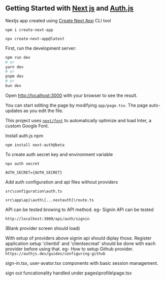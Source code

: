 
## Getting Started with [Next js](https://nextjs.org/) and [Auth.js](https://authjs.dev/)

Nextjs app created using [Create Next App](https://www.npmjs.com/package/create-next-app) CLI tool


`npm i create-next-app`

`npx create-next-app@latest`


First, run the development server:

```bash
npm run dev
# or
yarn dev
# or
pnpm dev
# or
bun dev
```

Open [http://localhost:3000](http://localhost:3000) with your browser to see the result.

You can start editing the page by modifying `app/page.tsx`. The page auto-updates as you edit the file.

This project uses [`next/font`](https://nextjs.org/docs/basic-features/font-optimization) to automatically optimize and load Inter, a custom Google Font.

Install auth.js npm

`npm install next-auth@beta`

To create auth secret key and environment variable

`npx auth secret`

`AUTH_SECRET={AUTH_SECRET}`

Add auth configuration and api files without providers

`src\configuration\auth.ts`

`src\app\api\auth\[...nextauth]\route.ts`

API can be tested browing to API method.
eg- Signin API can be tested 

`http://localhost:3000/api/auth/signin`

(Blank provider screen should load)

With setup of providers above signin api should diplay those.
Register application setup 'clientid' and 'clientsecreat' should be done with each provider before using that. 
eg- How to setup Github provider. 
`https://authjs.dev/guides/configuring-github`


sign-in.tsx, user-avator.tsx components with basic session management.

sign out funcationality handled under pages\profile\page.tsx